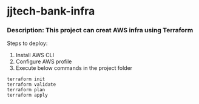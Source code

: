 # jjtech-bank-infra


### **Description:** This project can creat AWS infra using Terraform

Steps to deploy:
1. Install AWS CLI
2. Configure AWS profile
3. Execute below commands in the project folder
```
terraform init
terraform validate
terraform plan
terraform apply
```